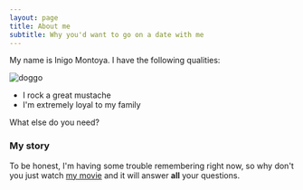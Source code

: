 ```yaml
---
layout: page
title: About me
subtitle: Why you'd want to go on a date with me
---
```


My name is Inigo Montoya. I have the following qualities:

<img src="{{ 'assets/img/swimming-doggo.gif' | relative_url }}" alt="doggo" />

- I rock a great mustache
- I'm extremely loyal to my family

What else do you need?

### My story

To be honest, I'm having some trouble remembering right now, so why don't you just watch [my movie](https://en.wikipedia.org/wiki/The_Princess_Bride_%28film%29) and it will answer **all** your questions.
